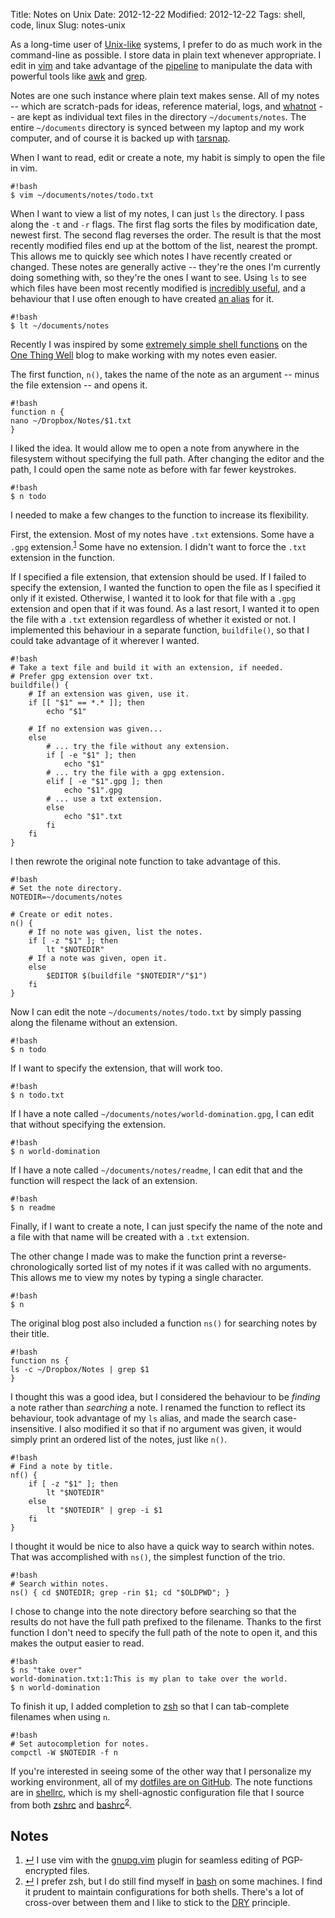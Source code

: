 Title: Notes on Unix
Date: 2012-12-22
Modified: 2012-12-22
Tags: shell, code, linux
Slug: notes-unix

As a long-time user of [Unix-like](https://en.wikipedia.org/wiki/Unix-like) systems, I prefer to do as much work in the command-line as possible. I store data in plain text whenever appropriate. I edit in [vim](http://www.vim.org/) and take advantage of the [pipeline](https://en.wikipedia.org/wiki/Pipeline_(Unix)) to manipulate the data with powerful tools like [awk](https://en.wikipedia.org/wiki/AWK) and [grep](https://en.wikipedia.org/wiki/Grep).

Notes are one such instance where plain text makes sense. All of my notes -- which are scratch-pads for ideas, reference material, logs, and [whatnot](http://harrypotter.wikia.com/wiki/Pensieve) -- are kept as individual text files in the directory `~/documents/notes`. The entire `~/documents` directory is synced between my laptop and my work computer, and of course it is backed up with [tarsnap](/2012/09/tarsnapper-managing-tarsnap-backups/).

When I want to read, edit or create a note, my habit is simply to open the file in vim.

    #!bash
    $ vim ~/documents/notes/todo.txt

When I want to view a list of my notes, I can just `ls` the directory. I pass along the `-t` and `-r` flags. The first flag sorts the files by modification date, newest first. The second flag reverses the order. The result is that the most recently modified files end up at the bottom of the list, nearest the prompt. This allows me to quickly see which notes I have recently created or changed. These notes are generally active -- they're the ones I'm currently doing something with, so they're the ones I want to see. Using `ls` to see which files have been most recently modified is [incredibly useful](http://sef.kloninger.com/2012/08/wip-folders-with-ls/), and a behaviour that I use often enough to have created [an alias](https://github.com/pigmonkey/dotfiles/blob/master/aliases#L11) for it.

    #!bash
    $ lt ~/documents/notes

Recently I was inspired by some [extremely simple shell functions](http://onethingwell.org/post/457674798/a-poor-mans-notational-velocity) on the [One Thing Well](http://onethingwell.org/) blog to make working with my notes even easier.

The first function, `n()`, takes the name of the note as an argument -- minus the file extension -- and opens it.

    #!bash
    function n {
    nano ~/Dropbox/Notes/$1.txt 
    }

I liked the idea. It would allow me to open a note from anywhere in the filesystem without specifying the full path. After changing the editor and the path, I could open the same note as before with far fewer keystrokes.

    #!bash
    $ n todo

I needed to make a few changes to the function to increase its flexibility.

First, the extension. Most of my notes have `.txt` extensions. Some have a `.gpg` extension.<sup class="footnote-ref" id="fnref:crypt"><a rel="footnote" href="#fn:crypt" title="see footnote">1</a></sup> Some have no extension. I didn't want to force the `.txt` extension in the function.

If I specified a file extension, that extension should be used. If I failed to specify the extension, I wanted the function to open the file as I specified it only if it existed. Otherwise, I wanted it to look for that file with a `.gpg` extension and open that if it was found. As a last resort, I wanted it to open the file with a `.txt` extension regardless of whether it existed or not. I implemented this behaviour in a separate function, `buildfile()`, so that I could take advantage of it wherever I wanted.

    #!bash
    # Take a text file and build it with an extension, if needed.
    # Prefer gpg extension over txt.
    buildfile() {
        # If an extension was given, use it.
        if [[ "$1" == *.* ]]; then
            echo "$1"

        # If no extension was given...
        else
            # ... try the file without any extension.
            if [ -e "$1" ]; then
                echo "$1"
            # ... try the file with a gpg extension.
            elif [ -e "$1".gpg ]; then
                echo "$1".gpg
            # ... use a txt extension.
            else
                echo "$1".txt
            fi
        fi
    }

I then rewrote the original note function to take advantage of this.

    #!bash
    # Set the note directory.
    NOTEDIR=~/documents/notes

    # Create or edit notes.
    n() {
        # If no note was given, list the notes.
        if [ -z "$1" ]; then
            lt "$NOTEDIR"
        # If a note was given, open it.
        else
            $EDITOR $(buildfile "$NOTEDIR"/"$1")
        fi
    }

Now I can edit the note `~/documents/notes/todo.txt` by simply passing along the filename without an extension.

    #!bash
    $ n todo

If I want to specify the extension, that will work too.

    #!bash
    $ n todo.txt

If I have a note called `~/documents/notes/world-domination.gpg`, I can edit that without specifying the extension.

    #!bash
    $ n world-domination

If I have a note called `~/documents/notes/readme`, I can edit that and the function will respect the lack of an extension.

    #!bash
    $ n readme

Finally, if I want to create a note, I can just specify the name of the note and a file with that name will be created with a `.txt` extension.

The other change I made was to make the function print a reverse-chronologically sorted list of my notes if it was called with no arguments. This allows me to view my notes by typing a single character.

    #!bash
    $ n

The original blog post also included a function `ns()` for searching notes by their title.

    #!bash
    function ns {
    ls -c ~/Dropbox/Notes | grep $1
    }

I thought this was a good idea, but I considered the behaviour to be *finding* a note rather than *searching* a note. I renamed the function to reflect its behaviour, took advantage of my `ls` alias, and made the search case-insensitive. I also modified it so that if no argument was given, it would simply print an ordered list of the notes, just like `n()`.

    #!bash
    # Find a note by title.
    nf() {
        if [ -z "$1" ]; then
            lt "$NOTEDIR"
        else
            lt "$NOTEDIR" | grep -i $1
        fi
    }

I thought it would be nice to also have a quick way to search within notes. That was accomplished with `ns()`, the simplest function of the trio.

    #!bash
    # Search within notes.
    ns() { cd $NOTEDIR; grep -rin $1; cd "$OLDPWD"; }

I chose to change into the note directory before searching so that the results do not have the full path prefixed to the filename. Thanks to the first function I don't need to specify the full path of the note to open it, and this makes the output easier to read.

    #!bash
    $ ns "take over"
    world-domination.txt:1:This is my plan to take over the world.
    $ n world-domination

To finish it up, I added completion to [zsh](https://en.wikipedia.org/wiki/Z_shell) so that I can tab-complete filenames when using `n`.

    #!bash
    # Set autocompletion for notes.
    compctl -W $NOTEDIR -f n

If you're interested in seeing some of the other way that I personalize my working environment, all of my [dotfiles are on GitHub](https://github.com/pigmonkey/dotfiles). The note functions are in [shellrc](https://github.com/pigmonkey/dotfiles/blob/master/shellrc), which is my shell-agnostic configuration file that I source from both [zshrc](https://github.com/pigmonkey/dotfiles/blob/master/zshrc) and [bashrc](https://github.com/pigmonkey/dotfiles/blob/master/bashrc)<sup class="footnote-ref" id="fnref:shell"><a rel="footnote" href="#fn:shell" title="see footnote">2</a></sup>.

<div id="footnotes">

<h2>Notes</h2>

<ol>
    <li id="fn:crypt"><a rev="footnote" href="#fnref:crypt" class="footnote-return" title="return to article">&crarr;</a> I use vim with the <a href="http://www.vim.org/scripts/script.php?script_id=3645">gnupg.vim</a> plugin for seamless editing of PGP-encrypted files.</li>
    <li id="fn:shell"><a rev="footnote" href="#fnref:shell" class="footnote-return" title="return to article">&crarr;</a> I prefer zsh, but I do still find myself in <a href="https://en.wikipedia.org/wiki/Bash_(Unix_shell)">bash</a> on some machines. I find it prudent to maintain configurations for both shells. There's a lot of cross-over between them and I like to stick to the <a href="https://en.wikipedia.org/wiki/Don%27t_repeat_yourself">DRY</a> principle.</li>
</ol>

</div>

